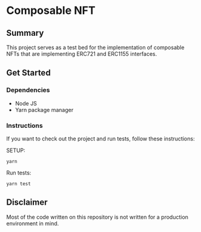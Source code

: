 # Composable NFT

## Summary

This project serves as a test bed for the implementation of composable NFTs that are implementing ERC721 and ERC1155 interfaces.

## Get Started

### Dependencies

- Node JS
- Yarn package manager

### Instructions

If you want to check out the project and run tests, follow these instructions:

SETUP:
```shell
yarn
```

Run tests:
```shell
yarn test
```

## Disclaimer

Most of the code written on this repository is not written for a production environment in mind.
